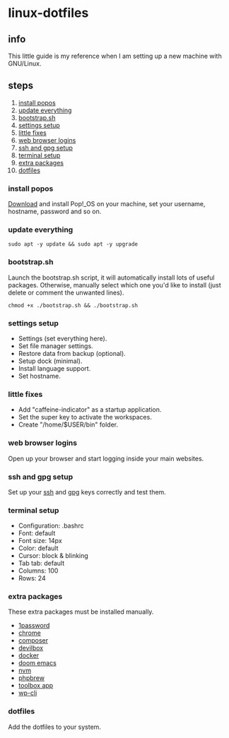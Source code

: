 # linux-dotfiles

## info

This little guide is my reference when I am setting up a new machine with GNU/Linux.

## steps

1. [install popos](#install-popos)
2. [update everything](#update-everything)
3. [bootstrap.sh](#bootstrapsh)
4. [settings setup](#settings-setup)
5. [little fixes](#little-fixes)
6. [web browser logins](#web-browser-logins)
7. [ssh and gpg setup](#ssh-and-gpg-setup)
8. [terminal setup](#terminal-setup)
9. [extra packages](#extra-packages)
10. [dotfiles](#dotfiles)

### install popos

[Download](https://pop.system76.com) and install Pop!_OS on your machine, set your username, hostname, password and so on.

### update everything

```shell
sudo apt -y update && sudo apt -y upgrade
```

### bootstrap.sh

Launch the bootstrap.sh script, it will automatically install lots of useful packages.
Otherwise, manually select which one you'd like to install (just delete or comment the unwanted lines).

```shell
chmod +x ./bootstrap.sh && ./bootstrap.sh
```

### settings setup

* Settings (set everything here).
* Set file manager settings.
* Restore data from backup (optional).
* Setup dock (minimal).
* Install language support.
* Set hostname.

### little fixes

* Add "caffeine-indicator" as a startup application.
* Set the super key to activate the workspaces.
* Create "/home/$USER/bin" folder.

### web browser logins

Open up your browser and start logging inside your main websites.

### ssh and gpg setup

Set up your [ssh](https://gist.github.com/ailequal/b74811385f4047b34ad590d138c9ffcf) and [gpg](https://gist.github.com/ailequal/fc9b12cb35f119dcdc1a2f4406bf8b54) keys correctly and test them.

### terminal setup

* Configuration: .bashrc
* Font: default
* Font size: 14px
* Color: default
* Cursor: block & blinking
* Tab tab: default
* Columns: 100
* Rows: 24

### extra packages

These extra packages must be installed manually.

* [1password](https://1password.com)
* [chrome](https://www.google.com/chrome)
* [composer](https://getcomposer.org)
* [devilbox](https://github.com/cytopia/devilbox)
* [docker](https://docs.docker.com/engine/install/ubuntu)
* [doom emacs](https://github.com/doomemacs/doomemacs)
* [nvm](https://github.com/nvm-sh/nvm)
* [phpbrew](https://github.com/phpbrew/phpbrew)
* [toolbox app](https://www.jetbrains.com/toolbox-app)
* [wp-cli](https://github.com/wp-cli/wp-cli)

### dotfiles

Add the dotfiles to your system.
